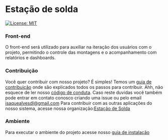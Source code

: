 # Estação de solda
[![License: MIT](https://img.shields.io/badge/License-MIT-yellow.svg)](https://opensource.org/licenses/MIT)

### Front-end

O front-end será utilizado para auxiliar na iteração dos usuários com o projeto, permitindo o controle das montagens e o acompanhamento
com relatórios e dashboards.

### Contribuição
Você quer contribuir com nosso projeto? É simples! Temos um [guia de contribuição](CONTRIBUTING.md) onde são explicados todos os passos para contribuir. Ahh, não esquece de ler nosso [código de conduta](CODE_OF_CONDUCT.md).
Caso reste duvidas você também pode entrar em contato conosco criando uma issue ou pelo email isaquealvesdl@gmail.com
Para contribuir com as outras aplicações do nosso sistema, acesse nossa organização:[Estação de Solda](https://github.com/pi2-2019)

### Ambiente

Para executar o ambiente do projeto acesse nosso [guia de instalação](guia_de_instalacao.md)
